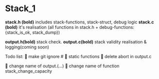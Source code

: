 # Stack_1
**stack.h (bold)** includes stack-functions, stack-struct, debug logic
**stack.c (bold)** it's realisation (all functions in stack.h + debug-functions: {stack_is_ok, stack_dump})

**output.h(bold)** stack check.
**output.c(bold)** stack validity realisation & logging(coming soon)

Todo list:
:black_square_button: make git ignore #
:black_square_button: static functions
:black_square_button: delete abort in output.c

:black_square_button: change name of output.(...) 
:black_square_button: change name of function stack_change_capacity

